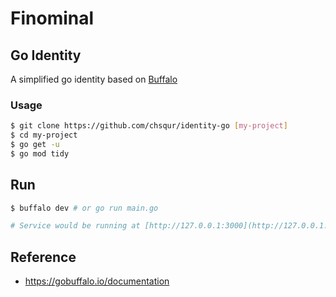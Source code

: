 # Finominal
## Go Identity
A simplified go identity based on [Buffalo](https://gobuffalo.io)
### Usage
```bash
$ git clone https://github.com/chsqur/identity-go [my-project] 
$ cd my-project
$ go get -u
$ go mod tidy
```
## Run
```bash
$ buffalo dev # or go run main.go 

# Service would be running at [http://127.0.0.1:3000](http://127.0.0.1:3000) by default
```

## Reference
- https://gobuffalo.io/documentation
